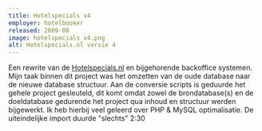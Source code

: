 ```yaml
---
title: Hotelspecials v4
employer: hotelbooker
released: 2009-08
image: hotelspecials_v4.png
alt: Hotelspecials.nl versie 4
---
```


Een rewrite van de [Hotelspecials.nl](http://www.hotelspecials.nl) en bijgehorende backoffice systemen. Mijn taak binnen dit project was het omzetten van de oude database naar de nieuwe database structuur. Aan de conversie scripts is geduurde het gehele project gesleuteld, dit komt omdat zowel de brondatabase(s) en de doeldatabase gedurende het project qua inhoud en structuur werden bijgewerkt. Ik heb hierbij veel geleerd over PHP & MySQL optimalisatie. De uiteindelijke import duurde "slechts" 2:30